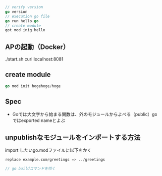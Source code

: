  ```go
// verify version
go version
// execution go file
go run hello.go
// create module
got mod inig hello
```

## APの起動（Docker）
./start.sh
curl localhost:8081

## create module
```go
go mod init hogehoge/hoge

```
## Spec
* Goでは大文字から始まる関数は、外のモジュールからよべる（public）go ではexported nameとよぶ

## unpublishなモジュールをインポートする方法
import したいgo.modファイルに以下をかく
```go
replace example.com/greetings => ../greetings

// go buildコマンドを叩く
```